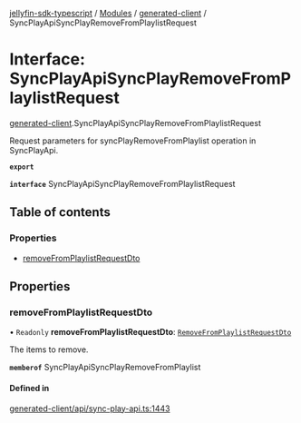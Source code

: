 [jellyfin-sdk-typescript](../README.md) / [Modules](../modules.md) / [generated-client](../modules/generated_client.md) / SyncPlayApiSyncPlayRemoveFromPlaylistRequest

# Interface: SyncPlayApiSyncPlayRemoveFromPlaylistRequest

[generated-client](../modules/generated_client.md).SyncPlayApiSyncPlayRemoveFromPlaylistRequest

Request parameters for syncPlayRemoveFromPlaylist operation in SyncPlayApi.

**`export`**

**`interface`** SyncPlayApiSyncPlayRemoveFromPlaylistRequest

## Table of contents

### Properties

- [removeFromPlaylistRequestDto](generated_client.SyncPlayApiSyncPlayRemoveFromPlaylistRequest.md#removefromplaylistrequestdto)

## Properties

### removeFromPlaylistRequestDto

• `Readonly` **removeFromPlaylistRequestDto**: [`RemoveFromPlaylistRequestDto`](generated_client.RemoveFromPlaylistRequestDto.md)

The items to remove.

**`memberof`** SyncPlayApiSyncPlayRemoveFromPlaylist

#### Defined in

[generated-client/api/sync-play-api.ts:1443](https://github.com/thornbill/jellyfin-sdk-typescript/blob/644c849/src/generated-client/api/sync-play-api.ts#L1443)
